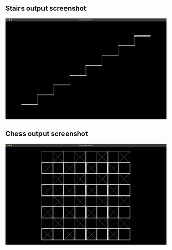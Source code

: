 ## Stairs output screenshot

<img src="output/Bresenham Stairs.png">

<br />

## Chess output screenshot

<img src="output/Bresenham Chess.png">
